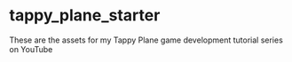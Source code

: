 # tappy_plane_starter
These are the assets for my Tappy Plane game development tutorial series on YouTube
